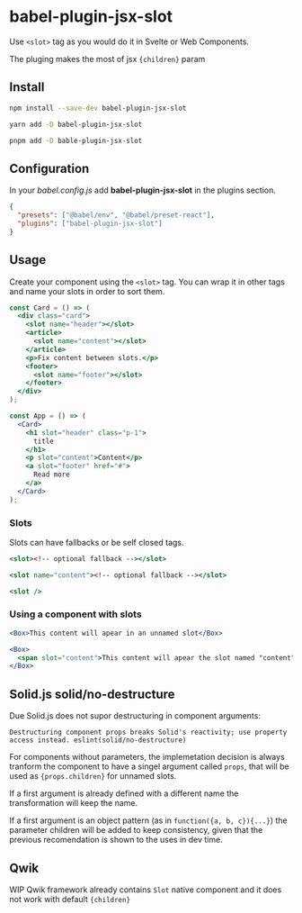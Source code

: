 # babel-plugin-jsx-slot

Use `<slot>` tag as you would do it in Svelte or Web Components.

The pluging makes the most of jsx `{children}` param

## Install

```bash
npm install --save-dev babel-plugin-jsx-slot
```

```bash
yarn add -D babel-plugin-jsx-slot
```

```bash
pnpm add -D bable-plugin-jsx-slot
```

## Configuration

In your _babel.config.js_ add **babel-plugin-jsx-slot** in the plugins section.

```json
{
  "presets": ["@babel/env", "@babel/preset-react"],
  "plugins": ["babel-plugin-jsx-slot"]
}
```

## Usage

Create your component using the `<slot>` tag. You can wrap it in other tags and name your slots in order to sort them.

```jsx
const Card = () => (
  <div class="card">
    <slot name="header"></slot>
    <article>
      <slot name="content"></slot>
    </article>
    <p>Fix content between slots.</p>
    <footer>
      <slot name="footer"></slot>
    </footer>
  </div>
);
```

```jsx
const App = () => (
  <Card>
    <h1 slot="header" class="p-1">
      title
    </h1>
    <p slot="content">Content</p>
    <a slot="footer" href="#">
      Read more
    </a>
  </Card>
);
```

### Slots

Slots can have fallbacks or be self closed tags.

```jsx
<slot><!-- optional fallback --></slot>
```

```jsx
<slot name="content"><!-- optional fallback --></slot>
```

```jsx
<slot />
```

### Using a component with slots

```jsx
<Box>This content will apear in an unnamed slot</Box>
```

```jsx
<Box>
  <span slot="content">This content will apear the slot named "content"</span>
</Box>
```

## Solid.js solid/no-destructure

Due Solid.js does not supor destructuring in component arguments:

`Destructuring component props breaks Solid's reactivity; use property access instead. eslint(solid/no-destructure)`

For components without parameters, the implemetation decision is always tranform the component to have a singel argument called `props`, that will be used as `{props.children}` for unnamed slots.

If a first argument is already defined with a different name the transformation will keep the name.

If a first argument is an object pattern (as in `function({a, b, c}){...}`) the parameter children will be added to keep consistency, given that the previous recomendation is shown to the uses in dev time.

## Qwik

WIP
Qwik framework already contains `Slot` native component and it does not work with default `{children}`
